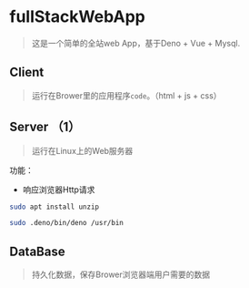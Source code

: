 # fullStackWebApp

> 这是一个简单的全站web App，基于Deno + Vue + Mysql.

## Client

> 运行在Brower里的应用程序`code`。（html + js + css）

## Server （1）

> 运行在Linux上的Web服务器

功能：

- 响应浏览器Http请求

```sh
sudo apt install unzip

sudo .deno/bin/deno /usr/bin
```
## DataBase

> 持久化数据，保存Brower浏览器端用户需要的数据
